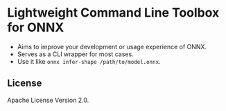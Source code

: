 Lightweight Command Line Toolbox for ONNX
=========================================


* Aims to improve your development or usage experience of ONNX.
* Serves as a CLI wrapper for most cases.
* Use it like `onnx infer-shape /path/to/model.onnx`.


## License

Apache License Version 2.0.
